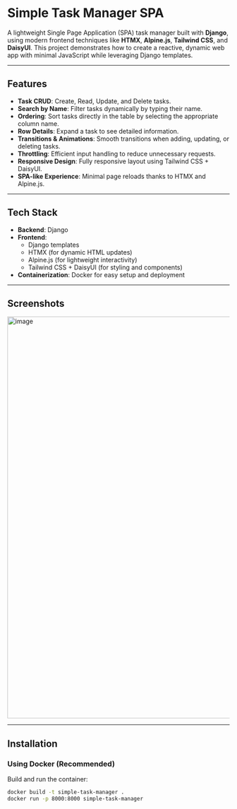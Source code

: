 # Simple Task Manager SPA

A lightweight Single Page Application (SPA) task manager built with **Django**, using modern frontend techniques like **HTMX**, **Alpine.js**, **Tailwind CSS**, and **DaisyUI**. This project demonstrates how to create a reactive, dynamic web app with minimal JavaScript while leveraging Django templates.

---

## Features

- **Task CRUD**: Create, Read, Update, and Delete tasks.
- **Search by Name**: Filter tasks dynamically by typing their name.
- **Ordering**: Sort tasks directly in the table by selecting the appropriate column name.
- **Row Details**: Expand a task to see detailed information.
- **Transitions & Animations**: Smooth transitions when adding, updating, or deleting tasks.
- **Throttling**: Efficient input handling to reduce unnecessary requests.
- **Responsive Design**: Fully responsive layout using Tailwind CSS + DaisyUI.
- **SPA-like Experience**: Minimal page reloads thanks to HTMX and Alpine.js.

---

## Tech Stack

- **Backend**: Django
- **Frontend**: 
  - Django templates
  - HTMX (for dynamic HTML updates)
  - Alpine.js (for lightweight interactivity)
  - Tailwind CSS + DaisyUI (for styling and components)
- **Containerization**: Docker for easy setup and deployment

---

## Screenshots

<img width="1919" height="909" alt="image" src="https://github.com/user-attachments/assets/30b43fb4-c336-4ff8-aa85-1122c4a7dd40" />

---

## Installation

### Using Docker (Recommended)

Build and run the container:

```bash
docker build -t simple-task-manager .
docker run -p 8000:8000 simple-task-manager
